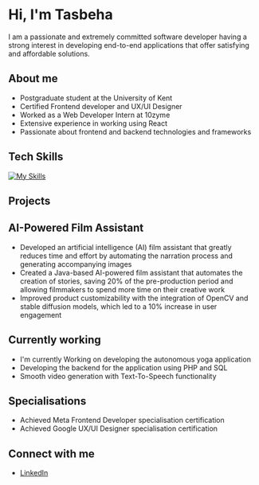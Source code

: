 # Hi, I'm Tasbeha
I am a passionate and extremely committed software developer having a strong interest in developing end-to-end applications that offer satisfying and affordable solutions. 

## About me
- Postgraduate student at the University of Kent
- Certified Frontend developer and UX/UI Designer
- Worked as a Web Developer Intern at 10zyme
- Extensive experience in working using React
- Passionate about frontend and backend technologies and frameworks

## Tech Skills
[![My Skills](https://skillicons.dev/icons?i=typescript,php,java,react,vite,nodejs,mysql,html,css,linux,git,tailwind,aws,nextjs,opencv,processing,bash,gitlab,figma)](https://skillicons.dev)

## Projects
## AI-Powered Film Assistant
- Developed an artificial intelligence (AI) film assistant that greatly reduces time and effort by automating the narration process and generating accompanying images
- Created a Java-based AI-powered film assistant that automates the creation of stories, saving 20% of the pre-production period and allowing filmmakers to spend more time on their creative work
- Improved product customizability with the integration of OpenCV and stable diffusion models, which led to a 10% increase in user engagement

## Currently working
- I'm currently Working on developing the autonomous yoga application
- Developing the backend for the application using PHP and SQL
- Smooth video generation with Text-To-Speech functionality

## Specialisations
- Achieved Meta Frontend Developer specialisation certification
- Achieved Google UX/UI Designer specialisation certification

## Connect with me
- [LinkedIn](https://www.linkedin.com/in/tasbehanawaz/)


